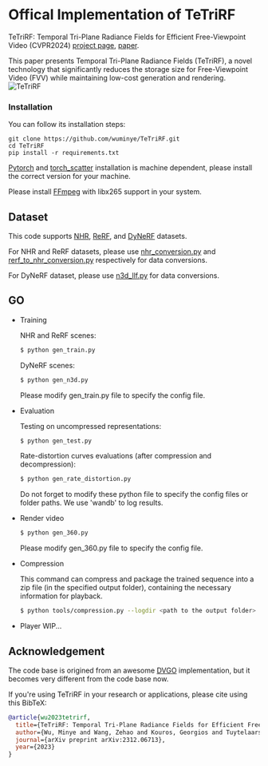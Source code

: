 # Offical Implementation of TeTriRF

TeTriRF: Temporal Tri-Plane Radiance Fields for Efficient Free-Viewpoint Video (CVPR2024)
[project page](https://wuminye.github.io/projects/TeTriRF/), [paper](https://arxiv.org/pdf/2312.06713.pdf).

This paper presents Temporal Tri-Plane Radiance Fields (TeTriRF), a novel technology that significantly reduces the storage size for Free-Viewpoint Video (FVV) while maintaining low-cost generation and rendering.
![TeTriRF](https://wuminye.github.io/projects/TeTriRF/static/images/exp5.png)


### Installation

You can follow its installation steps:

```
git clone https://github.com/wuminye/TeTriRF.git
cd TeTriRF
pip install -r requirements.txt
```
[Pytorch](https://pytorch.org/) and [torch_scatter](https://github.com/rusty1s/pytorch_scatter) installation is machine dependent, please install the correct version for your machine.


Please install [FFmpeg](https://ffmpeg.org/) with libx265 support in your system.

## Dataset

This code supports  [NHR](https://github.com/wuminye/NHR), [ReRF](https://github.com/aoliao12138/ReRF_Dataset), and [DyNeRF](https://github.com/facebookresearch/Neural_3D_Video) datasets.

For NHR and ReRF datasets, please use [nhr_conversion.py](tools/nhr_conversion.py) and [rerf_to_nhr_conversion.py](tools/rerf_to_nhr_conversion.py) respectively for data conversions.

For DyNeRF dataset, please use [n3d_llf.py](tools/n3d_llf.py) for data conversions.


## GO

- Training

    NHR and ReRF scenes:

    ```bash
    $ python gen_train.py
    ```

    DyNeRF scenes:
    ```bash
    $ python gen_n3d.py
    ```

    Please modify gen_train.py file to specify the config file.

- Evaluation
    
    Testing on uncompressed representations:
    ```bash
    $ python gen_test.py
    ```
    Rate-distortion curves evaluations (after compression and decompression):
    ```bash
    $ python gen_rate_distortion.py
    ```

    Do not forget to modify these python file to specify the config files or folder paths. We use 'wandb' to log results.

- Render video
    ```bash
    $ python gen_360.py
    ```
    Please modify gen_360.py file to specify the config file.


- Compression

    This command can compress and package the trained sequence into a zip file (in the specified output folder), containing the necessary information for playback.
    ```bash
    $ python tools/compression.py --logdir <path to the output folder> --numframe <number of frames> --qp <compression quality, smaller values mean larger storage and better quality., default:20 >
    ```

- Player
    WIP...




## Acknowledgement
The code base is origined from an awesome [DVGO](https://github.com/sunset1995/DirectVoxGO) implementation, but it becomes very different from the code base now.

If you're using TeTriRF in your research or applications, please cite using this BibTeX:
```bibtex
@article{wu2023tetrirf,
  title={TeTriRF: Temporal Tri-Plane Radiance Fields for Efficient Free-Viewpoint Video},
  author={Wu, Minye and Wang, Zehao and Kouros, Georgios and Tuytelaars, Tinne},
  journal={arXiv preprint arXiv:2312.06713},
  year={2023}
}
```